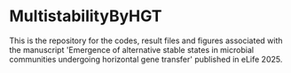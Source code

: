 # MultistabilityByHGT

This is the repository for the codes, result files and figures associated with the manuscript 'Emergence of alternative stable states in microbial communities undergoing horizontal gene transfer' published in eLife 2025.
